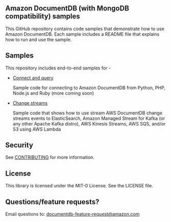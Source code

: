 
## Amazon DocumentDB (with MongoDB compatibility) samples

This GitHub repository contains code samples that demonstrate how to use Amazon DocumentDB. Each sample includes a README file that explains how to run and use the sample.
  
## Samples

This repository includes end-to-end samples for - 

- [Connect and query](https://github.com/aws-samples/amazon-documentdb-samples/tree/master/samples/connect-and-query)

  Sample code for connecting to Amazon DocumentDB from Python, PHP, Node.js and Ruby (more coming soon)

- [Change streams](https://github.com/aws-samples/amazon-documentdb-samples/tree/master/samples/change-streams)

  Sample code that shows how to use stream AWS DocumentDB change streams events to ElasticSearch, Amazon Managed Stream for Kafka (or any other Apache Kafka distro), AWS Kinesis Streams, AWS SQS, and/or S3 using AWS Lambda

## Security

See [CONTRIBUTING](CONTRIBUTING.md#security-issue-notifications) for more information.

## License

This library is licensed under the MIT-0 License. See the LICENSE file.

## Questions/feature requests?

Email questions to: documentdb-feature-request@amazon.com
